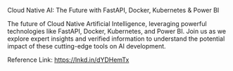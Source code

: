 Cloud Native AI: The Future with FastAPI, Docker, Kubernetes & Power BI

The future of Cloud Native Artificial Intelligence, leveraging powerful technologies like FastAPI, Docker, Kubernetes, and Power BI. Join us as we explore expert insights and verified information to understand the potential impact of these cutting-edge tools on AI development.

Reference Link: https://lnkd.in/dYDHemTx
